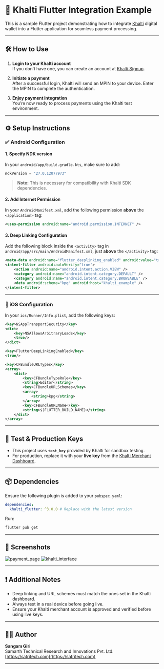 # 🚀 Khalti Flutter Integration Example

This is a sample Flutter project demonstrating how to integrate [Khalti](https://khalti.com/) digital wallet into a Flutter application for seamless payment processing.

---

## 🛠️ How to Use

1. **Login to your Khalti account**  
   If you don’t have one, you can create an account at [Khalti Signup](https://khalti.com/app/#/auth/signup/).
   
2. **Initiate a payment**  
   After a successful login, Khalti will send an MPIN to your device. Enter the MPIN to complete the authentication.

3. **Enjoy payment integration**  
   You’re now ready to process payments using the Khalti test environment.

---

## ⚙️ Setup Instructions

### ✅ Android Configuration

#### 1. Specify NDK version

In your `android/app/build.gradle.kts`, make sure to add:

```kotlin
ndkVersion = "27.0.12077973"
```

> **Note:** This is necessary for compatibility with Khalti SDK dependencies.

#### 2. Add Internet Permission

In your `AndroidManifest.xml`, add the following permission **above** the `<application>` tag:

```xml
<uses-permission android:name="android.permission.INTERNET" />
```

#### 3. Deep Linking Configuration

Add the following block inside the `<activity>` tag in `android/app/src/main/AndroidManifest.xml`, just **above** the `</activity>` tag:

```xml
<meta-data android:name="flutter_deeplinking_enabled" android:value="true" />
<intent-filter android:autoVerify="true">
    <action android:name="android.intent.action.VIEW" />
    <category android:name="android.intent.category.DEFAULT" />
    <category android:name="android.intent.category.BROWSABLE" />
    <data android:scheme="kpg" android:host="khalti_example" />
</intent-filter>
```

---

### 🍏 iOS Configuration

In your `ios/Runner/Info.plist`, add the following keys:

```xml
<key>NSAppTransportSecurity</key>
<dict>
    <key>NSAllowsArbitraryLoads</key>
    <true/>
</dict>

<key>FlutterDeepLinkingEnabled</key>
<true/>

<key>CFBundleURLTypes</key>
<array>
    <dict>
        <key>CFBundleTypeRole</key>
        <string>Editor</string>
        <key>CFBundleURLSchemes</key>
        <array>
            <string>kpg</string>
        </array>
        <key>CFBundleURLName</key>
        <string>$(FLUTTER_BUILD_NAME)</string>
    </dict>
</array>
```

---

## 🔑 Test & Production Keys

- This project uses **`test_key`** provided by Khalti for sandbox testing.
- For production, replace it with your **live key** from the [Khalti Merchant Dashboard](https://khalti.com/merchant/).

---

## 📦 Dependencies

Ensure the following plugin is added to your `pubspec.yaml`:

```yaml
dependencies:
  khalti_flutter: ^3.0.0 # Replace with the latest version
```

Run:

```bash
flutter pub get
```

---

## 📸 Screenshots

<img src ="image1.jpg" alt="payment_page">
<img src ="image2.jpg" alt="khalti_interface">

---

## ❗ Additional Notes

- Deep linking and URL schemes must match the ones set in the Khalti dashboard.
- Always test in a real device before going live.
- Ensure your Khalti merchant account is approved and verified before using live keys.

---

## 🧑‍💻 Author

**Sangam Giri**  
Samarth Technical Research and Innovations Pvt. Ltd.  
[https://satritech.com](https://satritech.com)

---